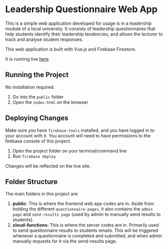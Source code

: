 # Leadership Questionnaire Web App

This is a simple web application developed for usage is in a leadership module of a local university. It consists of leadership questionnaires that help students identify their leadership tendencies, and allows the lecturer to track and analyse student responses.

This web application is built with Vue.js and Firebase Firestore.

It is running live [here](https://isquizapp.firebaseapp.com/admin).

## Running the Project
No installation required.

1. Go into the `public` folder
2. Open the `index.html` on the browser

## Deploying Changes  

Make sure you have `firebase-tools` installed, and you have logged in to your account with it. You account will need to have permissions to the firebase console of this project.

1. Open the project folder on your terminal/command line
2. Run `firebase deploy`

Changes will be reflected on the live site.

## Folder Structure
The main folders in this project are:
1. **public**: This is where the frontend web app codes are in. Aside from holding the different `questionnaire pages`, it also contains the `admin page` and `send-results page` (used by admin to manually send results to students).
2. **cloud-functions**: This is where the server codes are in. Primarily used to send questionnaire results to students emails. This will be triggered whenever a questionnaire is completed and submitted, and when admin manually requests for it via the send-results page.
